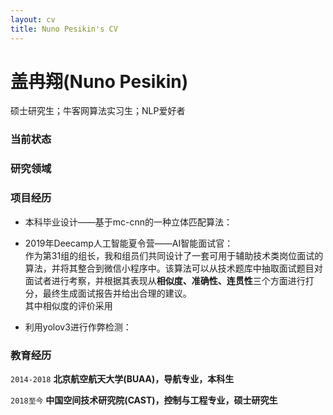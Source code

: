 ```yaml
---
layout: cv
title: Nuno Pesikin's CV
---
```

# 盖冉翔(Nuno Pesikin)
硕士研究生；牛客网算法实习生；NLP爱好者


### 当前状态



### 研究领域




### 项目经历

+ 本科毕业设计——基于mc-cnn的一种立体匹配算法：<br/>

  
+ 2019年Deecamp人工智能夏令营——AI智能面试官：<br/>
作为第31组的组长，我和组员们共同设计了一套可用于辅助技术类岗位面试的算法，并将其整合到微信小程序中。该算法可以从技术题库中抽取面试题目对面试者进行考察，并根据其表现从**相似度、准确性、连贯性**三个方面进行打分，最终生成面试报告并给出合理的建议。<br/>
其中相似度的评价采用

+ 利用yolov3进行作弊检测：<br/>


### 教育经历

`2014-2018`
**北京航空航天大学(BUAA)，导航专业，本科生**

`2018至今`
**中国空间技术研究院(CAST)，控制与工程专业，硕士研究生**

### 



